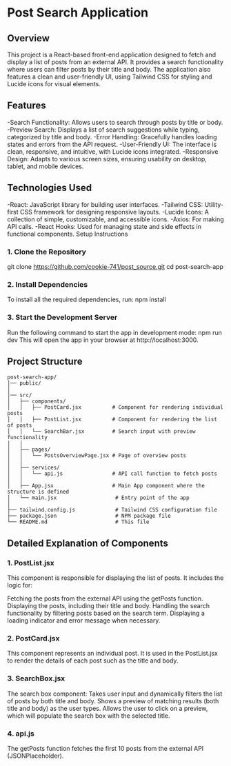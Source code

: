 # Post Search Application

## Overview
This project is a React-based front-end application designed to fetch and display a list of posts from an external API. It provides a search functionality where users can filter posts by their title and body. The application also features a clean and user-friendly UI, using Tailwind CSS for styling and Lucide icons for visual elements.

## Features
-Search Functionality: Allows users to search through posts by title or body.
-Preview Search: Displays a list of search suggestions while typing, categorized by title and body.
-Error Handling: Gracefully handles loading states and errors from the API request.
-User-Friendly UI: The interface is clean, responsive, and intuitive, with Lucide icons integrated.
-Responsive Design: Adapts to various screen sizes, ensuring usability on desktop, tablet, and mobile devices.

## Technologies Used
-React: JavaScript library for building user interfaces.
-Tailwind CSS: Utility-first CSS framework for designing responsive layouts.
-Lucide Icons: A collection of simple, customizable, and accessible icons.
-Axios: For making API calls.
-React Hooks: Used for managing state and side effects in functional components.
Setup Instructions

### 1. Clone the Repository
git clone https://github.com/cookie-741/post_source.git
cd post-search-app

### 2. Install Dependencies
To install all the required dependencies, run:
npm install

### 3. Start the Development Server
Run the following command to start the app in development mode:
npm run dev
This will open the app in your browser at http://localhost:3000.

## Project Structure

```
post-search-app/
│── public/
│
│── src/
│   ├── components/
│   │   ├── PostCard.jsx          # Component for rendering individual posts
│   │   ├── PostList.jsx          # Component for rendering the list of posts
│   │   └── SearchBar.jsx         # Search input with preview functionality
│   │
│   ├── pages/
│   │   └── PostsOverviewPage.jsx # Page of overview posts
│   │
│   ├── services/
│   │   └── api.js                # API call function to fetch posts
│   │
│   ├── App.jsx                   # Main App component where the structure is defined
│   └── main.jsx                   # Entry point of the app
│
├── tailwind.config.js             # Tailwind CSS configuration file
├── package.json                   # NPM package file
└── README.md                      # This file
```

## Detailed Explanation of Components

### 1. PostList.jsx
This component is responsible for displaying the list of posts. It includes the logic for:

Fetching the posts from the external API using the getPosts function.
Displaying the posts, including their title and body.
Handling the search functionality by filtering posts based on the search term.
Displaying a loading indicator and error message when necessary.

### 2. PostCard.jsx
This component represents an individual post. It is used in the PostList.jsx to render the details of each post such as the title and body.

### 3. SearchBox.jsx
The search box component:
Takes user input and dynamically filters the list of posts by both title and body.
Shows a preview of matching results (both title and body) as the user types.
Allows the user to click on a preview, which will populate the search box with the selected title.

### 4. api.js
The getPosts function fetches the first 10 posts from the external API (JSONPlaceholder).
